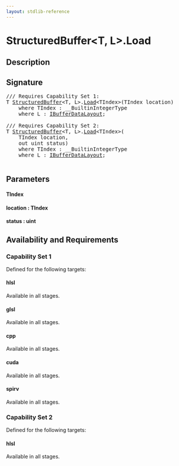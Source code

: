 ```yaml
---
layout: stdlib-reference
---
```


# StructuredBuffer\<T, L\>\.Load

## Description





## Signature 

<pre>
/// Requires Capability Set 1:
T <a href="/stdlib-reference/types/StructuredBuffer/index" class="code_type">StructuredBuffer</a>&lt;T, L&gt;.<a href="/stdlib-reference/types/StructuredBuffer/Load">Load</a>&lt;TIndex&gt;(TIndex <span class='code_param'>location</span>)
    <span class='code_keyword'>where</span> TIndex : __BuiltinIntegerType
    <span class='code_keyword'>where</span> L : <a href="/stdlib-reference/interfaces/IBufferDataLayout/index" class="code_type">IBufferDataLayout</a>;

/// Requires Capability Set 2:
T <a href="/stdlib-reference/types/StructuredBuffer/index" class="code_type">StructuredBuffer</a>&lt;T, L&gt;.<a href="/stdlib-reference/types/StructuredBuffer/Load">Load</a>&lt;TIndex&gt;(
    TIndex <span class='code_param'>location</span>,
    <span class="code_keyword">out</span> <span class="code_keyword">uint</span> <span class='code_param'>status</span>)
    <span class='code_keyword'>where</span> TIndex : __BuiltinIntegerType
    <span class='code_keyword'>where</span> L : <a href="/stdlib-reference/interfaces/IBufferDataLayout/index" class="code_type">IBufferDataLayout</a>;

</pre>

## Parameters

#### TIndex
#### location  : TIndex
#### status  : uint

## Availability and Requirements

### Capability Set 1

Defined for the following targets:

#### hlsl
Available in all stages.

#### glsl
Available in all stages.

#### cpp
Available in all stages.

#### cuda
Available in all stages.

#### spirv
Available in all stages.


### Capability Set 2

Defined for the following targets:

#### hlsl
Available in all stages.



